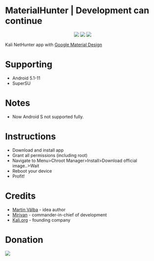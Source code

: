 <h1>MaterialHunter | Development can continue</h1>
<p align="center">
  <img src="https://github.com/Mirivan/material_hunter/raw/master/res/drawable/mh_logo.png">
  <a href="https://t.me/kali_nh"><img src="https://img.shields.io/badge/Telegram-Group-blue.svg"></a>
  <img src="https://img.shields.io/github/repo-size/mirivan/material_hunter">
</p>

Kali NetHunter app with [Google Material Design](https://material.io/design)

# Supporting
- Android 5.1-11
- SuperSU

# Notes
- Now Android S not supported fully.

# Instructions
- Download and install app
- Grant all permissions (including root)
- Navigate to Menu>Chroot Manager>Install>Download official image..>Wait
- Reboot your device
- Profit!

# Credits
- [Martin Välba](https://t.me/hilledkinged) - idea author
- [Mirivan](https://t.me/cxfuck) - commander-in-chief of development
- [Kali.org](https://kali.org) - founding company

# Donation
<img src="https://img.shields.io/badge/ЮMoney-4100116649195378-yellow?style=for-the-badge&logo=yandex" />
